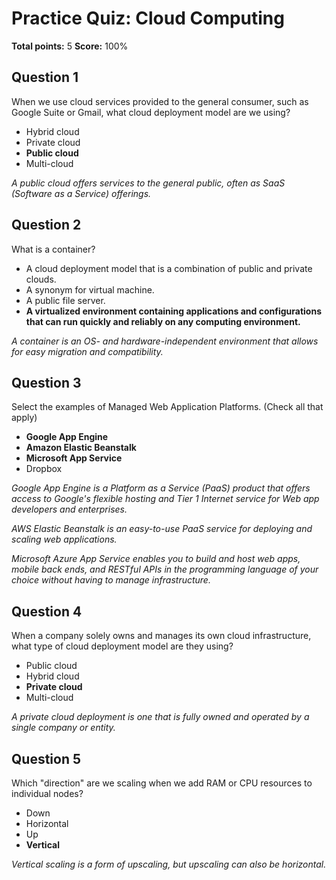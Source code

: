 # Practice Quiz: Cloud Computing
**Total points:** 5 
**Score:** 100%

## Question 1
When we use cloud services provided to the general consumer, such as Google Suite or Gmail, what cloud deployment model are we using?

- Hybrid cloud
- Private cloud
- **Public cloud**
- Multi-cloud

*A public cloud offers services to the general public, often as SaaS (Software as a Service) offerings.*

## Question 2
What is a container?

- A cloud deployment model that is a combination of public and private clouds.
- A synonym for virtual machine.
- A public file server.
- **A virtualized environment containing applications and configurations that can run quickly and reliably on any computing environment.**

*A container is an OS- and hardware-independent environment that allows for easy migration and compatibility.*

## Question 3
Select the examples of Managed Web Application Platforms. (Check all that apply)

- **Google App Engine**
- **Amazon Elastic Beanstalk**
- **Microsoft App Service**
- Dropbox

*Google App Engine is a Platform as a Service (PaaS) product that offers access to Google's flexible hosting and Tier 1 Internet service for Web app developers and enterprises.*

*AWS Elastic Beanstalk is an easy-to-use PaaS service for deploying and scaling web applications.*

*Microsoft Azure App Service enables you to build and host web apps, mobile back ends, and RESTful APIs in the programming language of your choice without having to manage infrastructure.*

## Question 4
When a company solely owns and manages its own cloud infrastructure, what type of cloud deployment model are they using?

- Public cloud
- Hybrid cloud
- **Private cloud**
- Multi-cloud

*A private cloud deployment is one that is fully owned and operated by a single company or entity.*

## Question 5
Which "direction" are we scaling when we add RAM or CPU resources to individual nodes?

- Down
- Horizontal
- Up
- **Vertical**

*Vertical scaling is a form of upscaling, but upscaling can also be horizontal.*